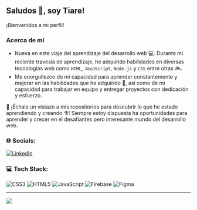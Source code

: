 ## Saludos :vulcan_salute:, soy Tiare!


¡Bienvenidos a mi perfil!

### Acerca de mí

- Nueva en este viaje del aprendizaje del desarrollo web 💻. Durante mi reciente travesía de aprendizaje, he adquirido habilidades en diversas tecnologías web como `HTML`, `JavaScript`, `Node.js` y `CSS` entre otras :bike:.
- Me enorgullezco de mi capacidad para aprender constantemente y mejorar en las habilidades que he adquirido 🌱, así como de mi capacidad para trabajar en equipo y entregar proyectos con dedicación y esfuerzo.

:link: ¡Échale un vistazo a mis repositorios para descubrir lo que he estado aprendiendo y creando :alembic:! Siempre estoy dispuesta ha oportunidades para aprender y crecer en el desafiantes pero interesante mundo del desarrollo web.

### 🌐 Socials:
[![LinkedIn](https://img.shields.io/badge/LinkedIn-%230077B5.svg?logo=linkedin&logoColor=white)](www.linkedin.com/in/tiareinfantesanmartín-webdev) 

### 💻 Tech Stack:
![CSS3](https://img.shields.io/badge/css3-%231572B6.svg?style=plastic&logo=css3&logoColor=white) ![HTML5](https://img.shields.io/badge/html5-%23E34F26.svg?style=plastic&logo=html5&logoColor=white) ![JavaScript](https://img.shields.io/badge/javascript-%23323330.svg?style=plastic&logo=javascript&logoColor=%23F7DF1E) ![Firebase](https://img.shields.io/badge/firebase-%23039BE5.svg?style=plastic&logo=firebase) ![Figma](https://img.shields.io/badge/figma-%23F24E1E.svg?style=plastic&logo=figma&logoColor=white)





---
[![](https://visitcount.itsvg.in/api?id=tiareisnm&icon=5&color=0)](https://visitcount.itsvg.in)

<!-- Proudly created with GPRM ( https://gprm.itsvg.in ) -->
